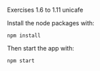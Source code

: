 Exercises 1.6 to 1.11 unicafe

Install the node packages with:

```
npm install
```

Then start the app with:

```
npm start
```